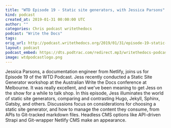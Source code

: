 ```yaml
---
title: "WTD Episode 19 - Static site generators, with Jessica Parsons"
kind: podcast
created_at: 2019-01-31 00:00:00 UTC
author: ""
categories: Chris podcast writethedocs
podcast: "Write the Docs"
tags: 
orig_url: http://podcast.writethedocs.org/2019/01/31/episode-19-static-site-generator-tools-and-ecosystem/
layout: podcast
podcast_embed: https://dts.podtrac.com/redirect.mp3/writethedocs-podcast.s3-us-west-2.amazonaws.com/wtd_episode_19_static_site_generators.mp3
image: wtdpodcastlogo.png
---
```

Jessica Parsons, a documentation engineer from Netlify, joins us for Episode 19 of the WTD Podcast. Jess recently conducted a Static Site Generator workshop at the Australian Write the Docs conference at Melbourne. It was really excellent, and we've been meaning to get Jess on the show for a while to talk shop. In this episode, Jess illuminates the world of static site generators, comparing and contrasting Hugo, Jekyll, Sphinx, Gatsby, and others. Discussions focus on considerations for choosing a static site generator, and how to manage the content they consume, from APIs to Git-tracked markdown files. Headless CMS options like API-driven Strapi and Git-wrapper Netlify CMS make an appearance.